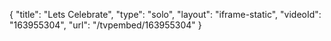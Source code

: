 {
    "title": "Lets Celebrate",
    "type": "solo",
    "layout": "iframe-static",
    "videoId": "163955304",
    "url": "\/tvpembed\/163955304"
}